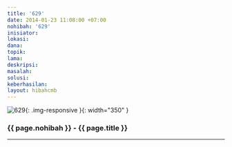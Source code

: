 ```yaml
---
title: '629'
date: 2014-01-23 11:08:00 +07:00
nohibah: '629'
inisiator:
lokasi:
dana:
topik:
lama:
deskripsi:
masalah:
solusi:
keberhasilan:
layout: hibahcmb
---
```


![629](/static/img/hibahcmb/629.png){: .img-responsive }{: width="350" }

### {{ page.nohibah }} - {{ page.title }}

---
